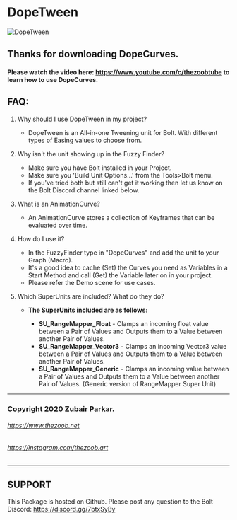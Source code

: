 # DopeTween

![DopeTween](https://i.imgur.com/eBeg1aO.png)

## Thanks for downloading DopeCurves.

#### Please watch the video here: https://www.youtube.com/c/thezoobtube to learn how to use DopeCurves.

## FAQ:

 1. Why should I use DopeTween in my project?
	- DopeTween is an All-in-one Tweening unit for Bolt. With different types of Easing values to choose from.

 2. Why isn't the unit showing up in the Fuzzy Finder?
	- Make sure you have Bolt installed in your Project.
	- Make sure you 'Build Unit Options...' from the Tools>Bolt menu.
	- If you've tried both but still can't get it working then let us know on the Bolt Discord channel linked below.

 3. What is an AnimationCurve?
	- An AnimationCurve stores a collection of Keyframes that can be evaluated over time. 

 4. How do I use it?
	- In the FuzzyFinder type in "DopeCurves" and add the unit to your Graph (Macro). 
	- It's a good idea to cache (Set) the Curves you need as Variables in a Start Method and call (Get) the Variable later on in your project.
	- Please refer the Demo scene for use cases.



 5. Which SuperUnits are included? What do they do?
	- **The SuperUnits included are as follows:**

		- **SU_RangeMapper_Float** - Clamps an incoming float value between a Pair of Values and Outputs them to a Value between another Pair of Values.
		- **SU_RangeMapper_Vector3** - Clamps an incoming Vector3 value between a Pair of Values and Outputs them to a Value between another Pair of Values.
		- **SU_RangeMapper_Generic** - Clamps an incoming value between a Pair of Values and Outputs them to a Value between another Pair of Values. (Generic version of RangeMapper Super Unit)

--------------------------------------

### Copyright 2020 Zubair Parkar.
###### https://www.thezoob.net
###### https://instagram.com/thezoob.art
--------------------------------------

SUPPORT
--------------------------------------
This Package is hosted on Github.
Please post any question to the Bolt Discord:
https://discord.gg/7btxSyBy
